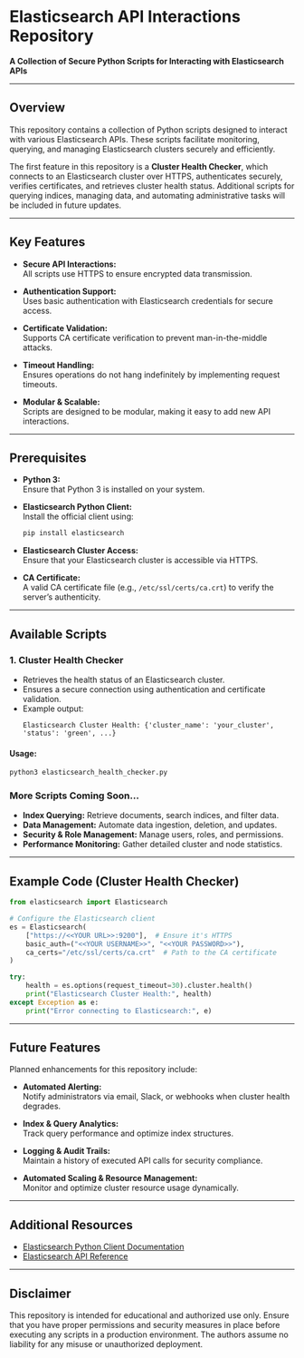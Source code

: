 # Elasticsearch API Interactions Repository

**A Collection of Secure Python Scripts for Interacting with Elasticsearch APIs**

---

## Overview

This repository contains a collection of Python scripts designed to interact with various Elasticsearch APIs. These scripts facilitate monitoring, querying, and managing Elasticsearch clusters securely and efficiently.

The first feature in this repository is a **Cluster Health Checker**, which connects to an Elasticsearch cluster over HTTPS, authenticates securely, verifies certificates, and retrieves cluster health status. Additional scripts for querying indices, managing data, and automating administrative tasks will be included in future updates.

---

## Key Features

- **Secure API Interactions:**  
  All scripts use HTTPS to ensure encrypted data transmission.

- **Authentication Support:**  
  Uses basic authentication with Elasticsearch credentials for secure access.

- **Certificate Validation:**  
  Supports CA certificate verification to prevent man-in-the-middle attacks.

- **Timeout Handling:**  
  Ensures operations do not hang indefinitely by implementing request timeouts.

- **Modular & Scalable:**  
  Scripts are designed to be modular, making it easy to add new API interactions.

---

## Prerequisites

- **Python 3:**  
  Ensure that Python 3 is installed on your system.

- **Elasticsearch Python Client:**  
  Install the official client using:
  ```bash
  pip install elasticsearch
  ```

- **Elasticsearch Cluster Access:**  
  Ensure that your Elasticsearch cluster is accessible via HTTPS.

- **CA Certificate:**  
  A valid CA certificate file (e.g., `/etc/ssl/certs/ca.crt`) to verify the server’s authenticity.

---

## Available Scripts

### 1. Cluster Health Checker
- Retrieves the health status of an Elasticsearch cluster.
- Ensures a secure connection using authentication and certificate validation.
- Example output:
  ```
  Elasticsearch Cluster Health: {'cluster_name': 'your_cluster', 'status': 'green', ...}
  ```

#### Usage:
```bash
python3 elasticsearch_health_checker.py
```

### More Scripts Coming Soon...
- **Index Querying:** Retrieve documents, search indices, and filter data.
- **Data Management:** Automate data ingestion, deletion, and updates.
- **Security & Role Management:** Manage users, roles, and permissions.
- **Performance Monitoring:** Gather detailed cluster and node statistics.

---

## Example Code (Cluster Health Checker)
```python
from elasticsearch import Elasticsearch

# Configure the Elasticsearch client
es = Elasticsearch(
    ["https://<<YOUR URL>>:9200"],  # Ensure it's HTTPS
    basic_auth=("<<YOUR USERNAME>>", "<<YOUR PASSWORD>>"),
    ca_certs="/etc/ssl/certs/ca.crt"  # Path to the CA certificate
)

try:
    health = es.options(request_timeout=30).cluster.health()
    print("Elasticsearch Cluster Health:", health)
except Exception as e:
    print("Error connecting to Elasticsearch:", e)
```

---

## Future Features

Planned enhancements for this repository include:

- **Automated Alerting:**  
  Notify administrators via email, Slack, or webhooks when cluster health degrades.

- **Index & Query Analytics:**  
  Track query performance and optimize index structures.

- **Logging & Audit Trails:**  
  Maintain a history of executed API calls for security compliance.

- **Automated Scaling & Resource Management:**  
  Monitor and optimize cluster resource usage dynamically.

---

## Additional Resources

- [Elasticsearch Python Client Documentation](https://elasticsearch-py.readthedocs.io/)
- [Elasticsearch API Reference](https://www.elastic.co/guide/en/elasticsearch/reference/current/index.html)

---

## Disclaimer

This repository is intended for educational and authorized use only. Ensure that you have proper permissions and security measures in place before executing any scripts in a production environment. The authors assume no liability for any misuse or unauthorized deployment.

